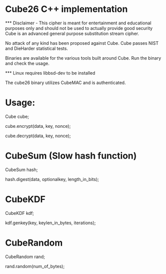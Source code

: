 # Cube26 C++ implementation  
*** Disclaimer - This cipher is meant for entertainment and educational purposes
 only and should not be used to actually provide good security  
Cube is an advanced general purpose substitution stream cipher.

No attack of any kind has been proposed against Cube.  Cube passes NIST and DieHarder statistical tests.

Binaries are available for the various tools built around Cube.  Run the binary and check the usage.

*** Linux requires libbsd-dev to be installed  

The cube26 binary utilizes CubeMAC and is authenticated.  


# Usage:  
Cube cube;

cube.encrypt(data, key, nonce);  

cube.decrypt(data, key, nonce);  

# CubeSum (Slow hash function)  
CubeSum hash;  

hash.digest(data, optionalkey, length_in_bits);  

# CubeKDF  
CubeKDF kdf;  

kdf.genkey(key, keylen_in_bytes, iterations);  

# CubeRandom  
CubeRandom rand;  

rand.random(num_of_bytes);  
